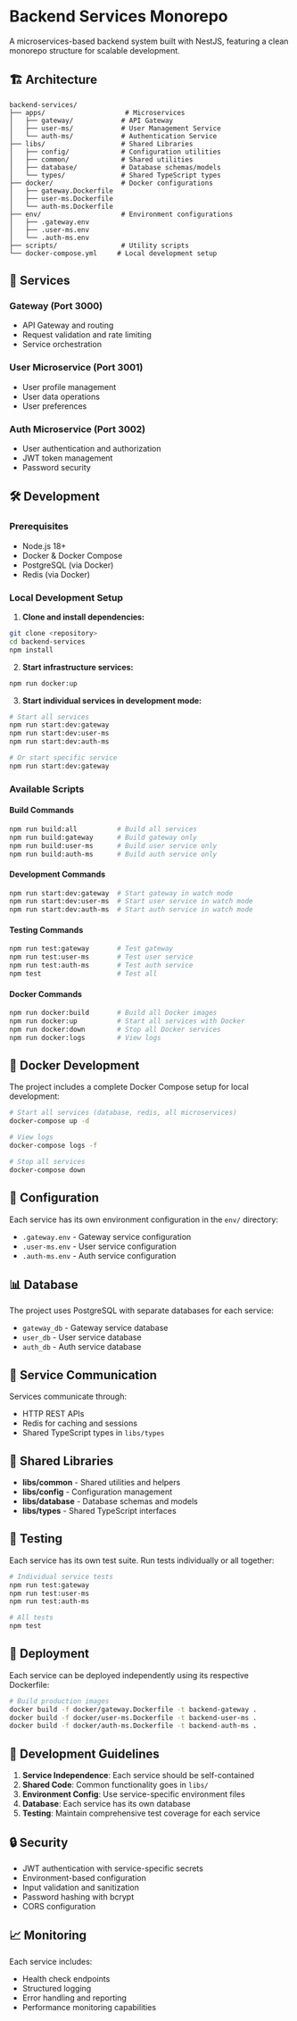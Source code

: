 # Backend Services Monorepo

A microservices-based backend system built with NestJS, featuring a clean monorepo structure for scalable development.

## 🏗️ Architecture

```
backend-services/
├── apps/                    # Microservices
│   ├── gateway/            # API Gateway
│   ├── user-ms/            # User Management Service
│   └── auth-ms/            # Authentication Service
├── libs/                   # Shared Libraries
│   ├── config/             # Configuration utilities
│   ├── common/             # Shared utilities
│   ├── database/           # Database schemas/models
│   └── types/              # Shared TypeScript types
├── docker/                 # Docker configurations
│   ├── gateway.Dockerfile
│   ├── user-ms.Dockerfile
│   └── auth-ms.Dockerfile
├── env/                    # Environment configurations
│   ├── .gateway.env
│   ├── .user-ms.env
│   └── .auth-ms.env
├── scripts/                # Utility scripts
└── docker-compose.yml     # Local development setup
```

## 🚀 Services

### Gateway (Port 3000)
- API Gateway and routing
- Request validation and rate limiting
- Service orchestration

### User Microservice (Port 3001)
- User profile management
- User data operations
- User preferences

### Auth Microservice (Port 3002)
- User authentication and authorization
- JWT token management
- Password security

## 🛠️ Development

### Prerequisites
- Node.js 18+
- Docker & Docker Compose
- PostgreSQL (via Docker)
- Redis (via Docker)

### Local Development Setup

1. **Clone and install dependencies:**
```bash
git clone <repository>
cd backend-services
npm install
```

2. **Start infrastructure services:**
```bash
npm run docker:up
```

3. **Start individual services in development mode:**
```bash
# Start all services
npm run start:dev:gateway
npm run start:dev:user-ms
npm run start:dev:auth-ms

# Or start specific service
npm run start:dev:gateway
```

### Available Scripts

#### Build Commands
```bash
npm run build:all          # Build all services
npm run build:gateway      # Build gateway only
npm run build:user-ms      # Build user service only
npm run build:auth-ms      # Build auth service only
```

#### Development Commands
```bash
npm run start:dev:gateway  # Start gateway in watch mode
npm run start:dev:user-ms  # Start user service in watch mode
npm run start:dev:auth-ms  # Start auth service in watch mode
```

#### Testing Commands
```bash
npm run test:gateway       # Test gateway
npm run test:user-ms       # Test user service
npm run test:auth-ms       # Test auth service
npm test                   # Test all
```

#### Docker Commands
```bash
npm run docker:build       # Build all Docker images
npm run docker:up          # Start all services with Docker
npm run docker:down        # Stop all Docker services
npm run docker:logs        # View logs
```

## 🐳 Docker Development

The project includes a complete Docker Compose setup for local development:

```bash
# Start all services (database, redis, all microservices)
docker-compose up -d

# View logs
docker-compose logs -f

# Stop all services
docker-compose down
```

## 🔧 Configuration

Each service has its own environment configuration in the `env/` directory:

- `.gateway.env` - Gateway service configuration
- `.user-ms.env` - User service configuration  
- `.auth-ms.env` - Auth service configuration

## 📊 Database

The project uses PostgreSQL with separate databases for each service:
- `gateway_db` - Gateway service database
- `user_db` - User service database
- `auth_db` - Auth service database

## 🔄 Service Communication

Services communicate through:
- HTTP REST APIs
- Redis for caching and sessions
- Shared TypeScript types in `libs/types`

## 📁 Shared Libraries

- **libs/common** - Shared utilities and helpers
- **libs/config** - Configuration management
- **libs/database** - Database schemas and models
- **libs/types** - Shared TypeScript interfaces

## 🧪 Testing

Each service has its own test suite. Run tests individually or all together:

```bash
# Individual service tests
npm run test:gateway
npm run test:user-ms
npm run test:auth-ms

# All tests
npm test
```

## 🚢 Deployment

Each service can be deployed independently using its respective Dockerfile:

```bash
# Build production images
docker build -f docker/gateway.Dockerfile -t backend-gateway .
docker build -f docker/user-ms.Dockerfile -t backend-user-ms .
docker build -f docker/auth-ms.Dockerfile -t backend-auth-ms .
```

## 📝 Development Guidelines

1. **Service Independence**: Each service should be self-contained
2. **Shared Code**: Common functionality goes in `libs/`
3. **Environment Config**: Use service-specific environment files
4. **Database**: Each service has its own database
5. **Testing**: Maintain comprehensive test coverage for each service

## 🔒 Security

- JWT authentication with service-specific secrets
- Environment-based configuration
- Input validation and sanitization
- Password hashing with bcrypt
- CORS configuration

## 📈 Monitoring

Each service includes:
- Health check endpoints
- Structured logging
- Error handling and reporting
- Performance monitoring capabilities
